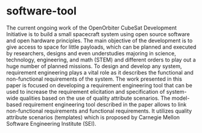 # software-tool
The current ongoing work of the OpenOrbiter CubeSat Development Initiative is to build a small spacecraft system using open source software and open hardware principles. The main objective of the development is to give access to space for little payloads, which can be planned and executed by researchers, designs and even understudies majoring in science, technology, engineering, and math (STEM) and different orders to play out a huge number of planned missions. To design and develop any system, requirement engineering plays a vital role as it describes the functional and non-functional requirements of the system. The work presented in this paper is focused on developing a requirement engineering tool that can be used to increase the requirement elicitation and specification of system-wide qualities based on the use of quality attribute scenarios. The model-based requirement engineering tool described in the paper allows to link non-functional requirements and functional requirements. It utilizes quality attribute scenarios (templates) which is proposed by  Carnegie Mellon Software Engineering Institute (SEI). 
